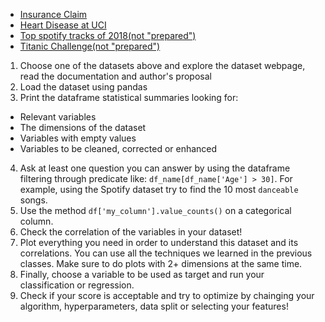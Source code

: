 * [Insurance Claim](https://www.kaggle.com/easonlai/sample-insurance-claim-prediction-dataset)
* [Heart Disease at UCI](https://www.kaggle.com/ronitf/heart-disease-uci)
* [Top spotify tracks of 2018(not "prepared")](https://www.kaggle.com/nadintamer/top-spotify-tracks-of-2018)
* [Titanic Challenge(not "prepared")](https://www.kaggle.com/c/titanic/data)

1. Choose one of the datasets above and explore the dataset webpage, read the documentation and author's proposal
2. Load the dataset using pandas
3. Print the dataframe statistical summaries looking for:
  * Relevant variables
  * The dimensions of the dataset
  * Variables with empty values
  * Variables to be cleaned, corrected or enhanced
4. Ask at least one question you can answer by using the dataframe filtering through predicate like:
`df_name[df_name['Age'] > 30]`. For example, using the Spotify dataset try to find the 10 most `danceable` songs.
5. Use the method `df['my_column'].value_counts()` on a categorical column.
6. Check the correlation of the variables in your dataset!
7. Plot everything you need in order to understand this dataset and its correlations. You can use all the techniques we learned in the previous classes. Make sure to do plots with 2+ dimensions at the same time.
8. Finally, choose a variable to be used as target and run your classification or regression.
9. Check if your score is acceptable and try to optimize by chainging your algorithm, hyperparameters, data split or selecting your features!
